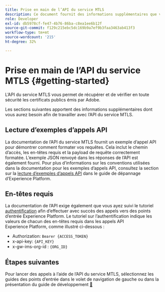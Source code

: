 ```yaml
---
title: Prise en main de l’API du service MTLS
description: Ce document fournit des informations supplémentaires que vous devez connaître pour réussir à utiliser l’API MTLS.
role: Developer
exl-id: db5978cf-fe47-4b76-86ba-c8ea1ee6b12f
source-git-commit: f129c215ebc5dc169b9a7ef9b3faa3463ab413f3
workflow-type: tm+mt
source-wordcount: '215'
ht-degree: 32%

---
```


# Prise en main de l’API du service MTLS {#getting-started}

L’API du service MTLS vous permet de récupérer et de vérifier en toute sécurité les certificats publics émis par Adobe.

Les sections suivantes apportent des informations supplémentaires dont vous aurez besoin afin de travailler avec l’API du service MTLS.

## Lecture d’exemples d’appels API

La documentation de l’API du service MTLS fournit un exemple d’appel API pour démontrer comment formater vos requêtes. Cela inclut le chemin d’accès, les en-têtes requis et la payload de requête correctement formatée. L’exemple JSON renvoyé dans les réponses de l’API est également fourni. Pour plus d’informations sur les conventions utilisées dans la documentation pour les exemples d’appels API, consultez la section sur la [lecture d’exemples d’appels API](../../landing/troubleshooting.md#how-do-i-format-an-api-request) dans le guide de dépannage d’Experience Platform.

## En-têtes requis

La documentation de l’API exige également que vous ayez suivi le tutoriel [authentification](https://experienceleague.adobe.com/docs/experience-platform/landing/platform-apis/api-authentication.html?lang=fr) afin d’effectuer avec succès des appels vers des points d’entrée Experience Platform. Le tutoriel sur l’authentification indique les valeurs de chacun des en-têtes requis dans les appels API Experience Platform, comme illustré ci-dessous :

- Authorization: `Bearer {ACCESS_TOKEN}`
- x-api-key: `{API_KEY}`
- x-gw-ims-org-id : `{ORG_ID}`

## Étapes suivantes

Pour lancer des appels à l’aide de l’API du service MTLS, sélectionnez les guides des points d’entrée dans le volet de navigation de gauche ou dans la présentation du guide de développement [&#128279;](./overview.md)
